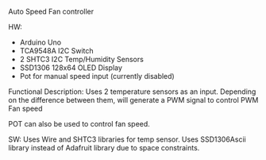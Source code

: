 Auto Speed Fan controller

HW:
  - Arduino Uno
  - TCA9548A I2C Switch
  - 2 SHTC3 I2C Temp/Humidity Sensors
  - SSD1306 128x64 OLED Display
  - Pot for manual speed input (currently disabled)

Functional Description:
Uses 2 temperature sensors as an input. Depending on the difference between them, will generate a PWM signal to control PWM Fan speed

POT can also be used to control fan speed.

SW: Uses Wire and SHTC3 libraries for temp sensor. Uses SSD1306Ascii library instead of Adafruit library due to space constraints.
